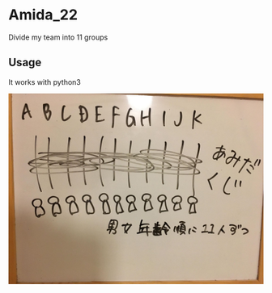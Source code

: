 # Amida_22
Divide my team into 11 groups

## Usage
It works with python3

![description](pics/amida.jpg)
